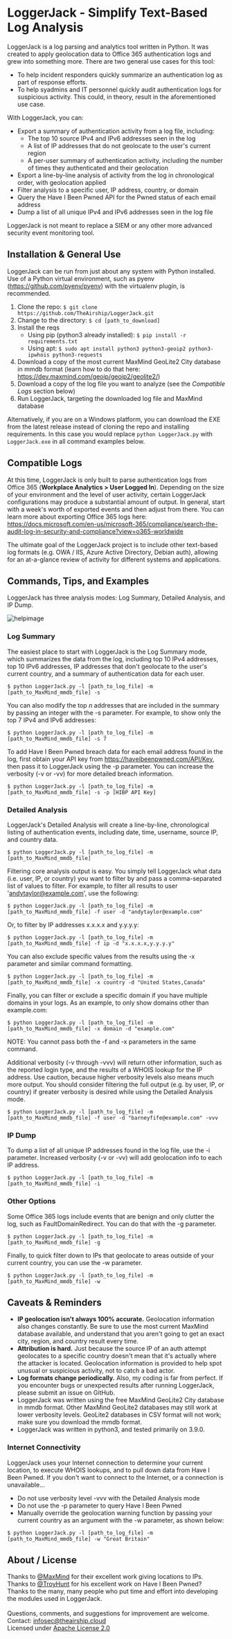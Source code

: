 # LoggerJack - Simplify Text-Based Log Analysis

LoggerJack is a log parsing and analytics tool written in Python. It was created to apply geolocation data to Office 365 authentication logs and grew into something more. There are two general use cases for this tool:

* To help incident responders quickly summarize an authentication log as part of response efforts.
* To help syadmins and IT personnel quickly audit authentication logs for suspicious activity. This could, in theory, result in the aforementioned use case.

With LoggerJack, you can:

* Export a summary of authentication activity from a log file, including:
  * The top 10 source IPv4 and IPv6 addresses seen in the log
  * A list of IP addresses that do not geolocate to the user's current region
  * A per-user summary of authentication activity, including the number of times they authenticated and their geolocation
* Export a line-by-line analysis of activity from the log in chronological order, with geolocation applied
* Filter analysis to a specific user, IP address, country, or domain
* Query the Have I Been Pwned API for the Pwned status of each email address
* Dump a list of all unique IPv4 and IPv6 addresses seen in the log file

LoggerJack is not meant to replace a SIEM or any other more advanced security event monitoring tool.

## Installation & General Use

LoggerJack can be run from just about any system with Python installed. Use of a Python virtual environment, such as pyenv (https://github.com/pyenv/pyenv) with the virtualenv plugin, is recommended.

1. Clone the repo: `$ git clone https://github.com/TheAirship/LoggerJack.git`
2. Change to the directory: `$ cd [path_to_download]`
3. Install the reqs
    * Using pip (python3 already installed): `$ pip install -r requirements.txt`
    * Using apt: `$ sudo apt install python3 python3-geoip2 python3-ipwhois python3-requests`
4. Download a copy of the most current MaxMind GeoLite2 City database in mmdb format (learn how to do that here: https://dev.maxmind.com/geoip/geoip2/geolite2/)
5. Download a copy of the log file you want to analyze (see the *Compatible Logs* section below)
6. Run LoggerJack, targeting the downloaded log file and MaxMind database

Alternatively, if you are on a Windows platform, you can download the EXE from the latest release instead of cloning the repo and installing requirements. In this case you would replace `python LoggerJack.py` with `LoggerJack.exe` in all command examples below.

## Compatible Logs

At this time, LoggerJack is only built to parse authentication logs from Office 365 (**Workplace Analytics > User Logged In**). Depending on the size of your environment and the level of user activity, certain LoggerJack configurations may produce a substantial amount of output. In general, start with a week's worth of exported events and then adjust from there. You can learn more about exporting Office 365 logs here: https://docs.microsoft.com/en-us/microsoft-365/compliance/search-the-audit-log-in-security-and-compliance?view=o365-worldwide

The ultimate goal of the LoggerJack project is to include other text-based log formats (e.g. OWA / IIS, Azure Active Directory, Debian auth), allowing for an at-a-glance review of activity for different systems and applications.

## Commands, Tips, and Examples

LoggerJack has three analysis modes: Log Summary, Detailed Analysis, and IP Dump.

![helpimage](https://github.com/TheAirship/LoggerJack/blob/main/Images/LJ%20-%20Help.png)

### Log Summary

The easiest place to start with LoggerJack is the Log Summary mode, which summarizes the data from the log, including top 10 IPv4 addresses, top 10 IPv6 addresses, IP addresses that don't geolocate to the user's current country, and a summary of authentication data for each user.

`$ python LoggerJack.py -l [path_to_log_file] -m [path_to_MaxMind_mmdb_file] -s`

You can also modify the top *n* addresses that are included in the summary by passing an integer with the -s parameter. For example, to show only the top 7 IPv4 and IPv6 addresses:

`$ python LoggerJack.py -l [path_to_log_file] -m [path_to_MaxMind_mmdb_file] -s 7`

To add Have I Been Pwned breach data for each email address found in the log, first obtain your API key from https://haveibeenpwned.com/API/Key, then pass it to LoggerJack using the -p parameter. You can increase the verbosity (-v or -vv) for more detailed breach information.

`$ python LoggerJack.py -l [path_to_log_file] -m [path_to_MaxMind_mmdb_file] -s -p [HIBP API Key]`

### Detailed Analysis

LoggerJack's Detailed Analysis will create a line-by-line, chronological listing of authentication events, including date, time, username, source IP, and country data.

`$ python LoggerJack.py -l [path_to_log_file] -m [path_to_MaxMind_mmdb_file]`

Filtering core analysis output is easy. You simply tell LoggerJack what data (i.e. user, IP, or country) you want to filter by and pass a comma-separated list of values to filter. For example, to filter all results to user 'andytaylor@example.com', use the following:

`$ python LoggerJack.py -l [path_to_log_file] -m [path_to_MaxMind_mmdb_file] -f user -d "andytaylor@example.com"`

Or, to filter by IP addresses x.x.x.x and y.y.y.y:

`$ python LoggerJack.py -l [path_to_log_file] -m [path_to_MaxMind_mmdb_file] -f ip -d "x.x.x.x,y.y.y.y"`

You can also exclude specific values from the results using the -x parameter and similar command formatting.

`$ python LoggerJack.py -l [path_to_log_file] -m [path_to_MaxMind_mmdb_file] -x country -d "United States,Canada"`

Finally, you can filter or exclude a specific domain if you have multiple domains in your logs. As an example, to only show domains other than example.com:

`$ python LoggerJack.py -l [path_to_log_file] -m [path_to_MaxMind_mmdb_file] -x domain -d "example.com"`

NOTE: You cannot pass both the -f and -x parameters in the same command.

Additional verbosity (-v through -vvv) will return other information, such as the reported login type, and the results of a WHOIS lookup for the IP address. Use caution, because higher verbosity levels also means much more output. You should consider filtering the full output (e.g. by user, IP, or country) if greater verbosity is desired while using the Detailed Analysis mode.

`$ python LoggerJack.py -l [path_to_log_file] -m [path_to_MaxMind_mmdb_file] -f user -d "barneyfife@example.com" -vvv`

### IP Dump

To dump a list of all unique IP addresses found in the log file, use the -i parameter. Increased verbosity (-v or -vv) will add geolocation info to each IP address.

`$ python LoggerJack.py -l [path_to_log_file] -m [path_to_MaxMind_mmdb_file] -i`

### Other Options

Some Office 365 logs include events that are benign and only clutter the log, such as FaultDomainRedirect. You can do that with the -g parameter.

`$ python LoggerJack.py -l [path_to_log_file] -m [path_to_MaxMind_mmdb_file] -g`

Finally, to quick filter down to IPs that geolocate to areas outside of your current country, you can use the -w parameter.

`$ python LoggerJack.py -l [path_to_log_file] -m [path_to_MaxMind_mmdb_file] -w`

## Caveats & Reminders

* **IP geolocation isn't always 100% accurate.** Geolocation information also changes constantly. Be sure to use the most current MaxMind database available, and understand that you aren't going to get an exact city, region, and country result every time.
* **Attribution is hard.** Just because the source IP of an auth attempt geolocates to a specific country doesn't mean that it's actually where the attacker is located. Geolocation information is provided to help spot unusual or suspicious activity, not to catch a bad actor.
* **Log formats change periodically.** Also, my coding is far from perfect. If you encounter bugs or unexpected results after running LoggerJack, please submit an issue on GitHub.
* LoggerJack was written using the free MaxMind GeoLite2 City database in mmdb format. Other MaxMind GeoLite2 databases may still work at lower verbosity levels. GeoLite2 databases in CSV format will not work; make sure you download the mmdb format.
* LoggerJack was written in python3, and tested primarily on 3.9.0.

### Internet Connectivity

LoggerJack uses your Internet connection to determine your current location, to execute WHOIS lookups, and to pull down data from Have I Been Pwned. If you don't want to connect to the Internet, or a connection is unavailable...

* Do not use verbosity level -vvv with the Detailed Analysis mode
* Do not use the -p parameter to query Have I Been Pwned
* Manually override the geolocation warning function by passing your current country as an argument with the -w parameter, as shown below:

`$ python LoggerJack.py -l [path_to_log_file] -m [path_to_MaxMind_mmdb_file] -w "Great Britain"`

## About / License

Thanks to [@MaxMind](https://github.com/maxmind) for their excellent work giving locations to IPs.\
Thanks to [@TroyHunt](https://github.com/troyhunt) for his excellent work on Have I Been Pwned?\
Thanks to the many, many people who put time and effort into developing the modules used in LoggerJack.\
\
Questions, comments, and suggestions for improvement are welcome. Contact: infosec@theairship.cloud\
Licensed under [Apache License 2.0](https://github.com/TheAirship/LoggerJack/blob/main/LICENSE)
